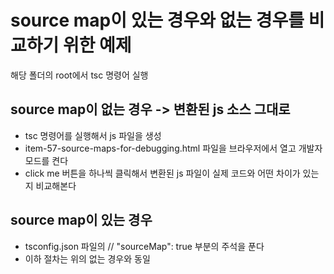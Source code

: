 # source map이 있는 경우와 없는 경우를 비교하기 위한 예제

해당 폴더의 root에서 tsc 명령어 실행

## source map이 없는 경우 -> 변환된 js 소스 그대로

-   tsc 명령어를 실행해서 js 파일을 생성
-   item-57-source-maps-for-debugging.html 파일을 브라우저에서 열고 개발자 모드를 켠다
-   click me 버튼을 하나씩 클릭해서 변환된 js 파일이 실제 코드와 어떤 차이가 있는지 비교해본다

## source map이 있는 경우

-   tsconfig.json 파일의 // "sourceMap": true 부분의 주석을 푼다
-   이하 절차는 위의 없는 경우와 동일
